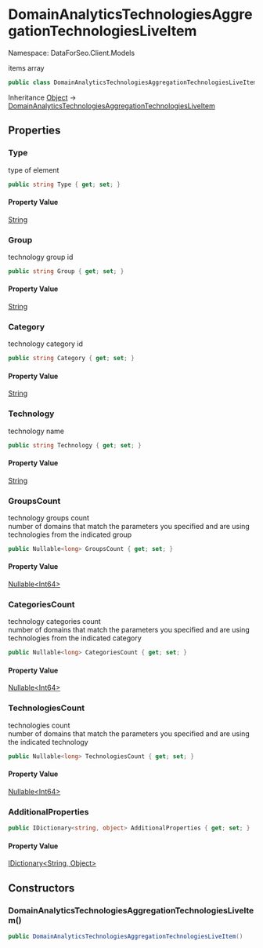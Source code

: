 # DomainAnalyticsTechnologiesAggregationTechnologiesLiveItem

Namespace: DataForSeo.Client.Models

items array

```csharp
public class DomainAnalyticsTechnologiesAggregationTechnologiesLiveItem
```

Inheritance [Object](https://docs.microsoft.com/en-us/dotnet/api/system.object) → [DomainAnalyticsTechnologiesAggregationTechnologiesLiveItem](./dataforseo.client.models.domainanalyticstechnologiesaggregationtechnologiesliveitem.md)

## Properties

### **Type**

type of element

```csharp
public string Type { get; set; }
```

#### Property Value

[String](https://docs.microsoft.com/en-us/dotnet/api/system.string)<br>

### **Group**

technology group id

```csharp
public string Group { get; set; }
```

#### Property Value

[String](https://docs.microsoft.com/en-us/dotnet/api/system.string)<br>

### **Category**

technology category id

```csharp
public string Category { get; set; }
```

#### Property Value

[String](https://docs.microsoft.com/en-us/dotnet/api/system.string)<br>

### **Technology**

technology name

```csharp
public string Technology { get; set; }
```

#### Property Value

[String](https://docs.microsoft.com/en-us/dotnet/api/system.string)<br>

### **GroupsCount**

technology groups count
 <br>number of domains that match the parameters you specified and are using technologies from the indicated group

```csharp
public Nullable<long> GroupsCount { get; set; }
```

#### Property Value

[Nullable&lt;Int64&gt;](https://docs.microsoft.com/en-us/dotnet/api/system.nullable-1)<br>

### **CategoriesCount**

technology categories count
 <br>number of domains that match the parameters you specified and are using technologies from the indicated category

```csharp
public Nullable<long> CategoriesCount { get; set; }
```

#### Property Value

[Nullable&lt;Int64&gt;](https://docs.microsoft.com/en-us/dotnet/api/system.nullable-1)<br>

### **TechnologiesCount**

technologies count
 <br>number of domains that match the parameters you specified and are using the indicated technology

```csharp
public Nullable<long> TechnologiesCount { get; set; }
```

#### Property Value

[Nullable&lt;Int64&gt;](https://docs.microsoft.com/en-us/dotnet/api/system.nullable-1)<br>

### **AdditionalProperties**

```csharp
public IDictionary<string, object> AdditionalProperties { get; set; }
```

#### Property Value

[IDictionary&lt;String, Object&gt;](https://docs.microsoft.com/en-us/dotnet/api/system.collections.generic.idictionary-2)<br>

## Constructors

### **DomainAnalyticsTechnologiesAggregationTechnologiesLiveItem()**

```csharp
public DomainAnalyticsTechnologiesAggregationTechnologiesLiveItem()
```
